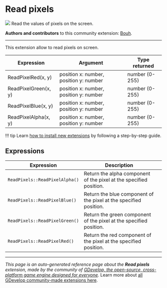 # Read pixels

<img src="https://resources.gdevelop-app.com/assets/Icons/Glyphster Pack/Master/SVG/Computers and Hardware/Computers and Hardware_screen_computer_image.svg" class="extension-icon"></img>
Read the values of pixels on the screen.

**Authors and contributors** to this community extension: [Bouh](https://gd.games/Bouh).

---


This extension allow to read pixels on screen.

| Expression | Argument  | Type returned |
|--|--|--|
|  ReadPixelRed(x, y)  | position x: number, position y: number | number (0-255) |
|  ReadPixelGreen(x, y)  | position x: number, position  y: number | number (0-255) |
|  ReadPixelBlue(x, y)  | position x: number, position y: number | number (0-255) |
|  ReadPixelAlpha(x, y)  | position x: number, position y: number | number (0-255) |

!!! tip
    Learn [how to install new extensions](/gdevelop5/extensions/search) by following a step-by-step guide.

## Expressions

| Expression | Description |  |
|-----|-----|-----|
| `ReadPixels::ReadPixelAlpha()` | Return the alpha component of the pixel at the specified position. ||
| `ReadPixels::ReadPixelBlue()` | Return the blue component of the pixel at the specified position. ||
| `ReadPixels::ReadPixelGreen()` | Return the green component of the pixel at the specified position. ||
| `ReadPixels::ReadPixelRed()` | Return the red component of the pixel at the specified position. ||

---

*This page is an auto-generated reference page about the **Read pixels** extension, made by the community of [GDevelop, the open-source, cross-platform game engine designed for everyone](https://gdevelop.io/).* Learn more about [all GDevelop community-made extensions here](/gdevelop5/extensions).